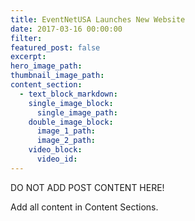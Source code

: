 ```yaml
---
title: EventNetUSA Launches New Website
date: 2017-03-16 00:00:00
filter:
featured_post: false
excerpt:
hero_image_path:
thumbnail_image_path:
content_section:
  - text_block_markdown:
    single_image_block:
      single_image_path:
    double_image_block:
      image_1_path:
      image_2_path:
    video_block:
      video_id:
---
```

DO NOT ADD POST CONTENT HERE!

Add all content in Content Sections.